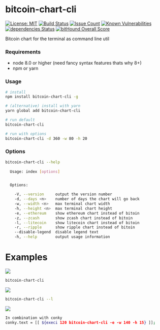 # bitcoin-chart-cli
[![License: MIT](https://img.shields.io/badge/License-MIT-brightgreen.svg)](https://opensource.org/licenses/MIT)
[![Build Status](https://travis-ci.org/madnight/bitcoin-chart-cli.svg?branch=master)](https://travis-ci.org/madnight/bitcoin-chart-cli)
[![Issue Count](https://codeclimate.com/github/madnight/bitcoin-chart-cli/badges/issue_count.svg?maxAge=2592000)](https://codeclimate.com/github/madnight/bitcoin-chart-cli/issues)
[![Known Vulnerabilities](https://snyk.io/test/github/madnight/bitcoin-chart-cli/badge.svg)](https://snyk.io/test/github/madnight/bitcoin-chart-cli)
[![dependencies Status](https://david-dm.org/madnight/bitcoin-chart-cli/status.svg)](https://david-dm.org/madnight/bitcoin-chart-cli)
[![bitHound Overall Score](https://www.bithound.io/github/madnight/bitcoin-chart-cli/badges/score.svg)](https://www.bithound.io/github/madnight/bitcoin-chart-cli)


Bitcoin chart for the terminal as command line util

### Requirements
* node 8.0 or higher (need fancy syntax features thats why 8+)
* npm or yarn

### Usage

```bash
# install
npm install bitcoin-chart-cli -g

# (alternative) install with yarn
yarn global add bitcoin-chart-cli

# run default
bitcoin-chart-cli

# run with options
bitcoin-chart-cli -d 360 -w 80 -h 20
```

### Options
```bash
bitcoin-chart-cli --help
    
  Usage: index [options]


  Options:

    -V, --version     output the version number
    -d, --days <n>    number of days the chart will go back
    -w, --width <n>   max terminal chart width
    -h, --height <n>  max terminal chart height
    -e, --ethereum    show ethereum chart instead of bitoin
    -z, --zcash       show zcash chart instead of bitoin
    -l, --litecoin    show litecoin chart instead of bitoin
    -r, --ripple      show ripple chart instead of bitoin
    --disable-legend  disable legend text
    -h, --help        output usage information

```
# Examples

![](https://i.imgur.com/8jXYkHc.png)

```bash
bitcoin-chart-cli
```

![](https://i.imgur.com/gg5kRYG.png)

```bash
bitcoin-chart-cli --l
```

![](https://i.imgur.com/cTtFxy6.png)

```bash
In combination with conky
conky.text = [[ ${execi 120 bitcoin-chart-cli -e -w 140 -h 15} ]];
```
